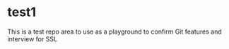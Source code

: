 # test1
This is a test repo area to use as a playground to confirm Git features and interview for SSL 
